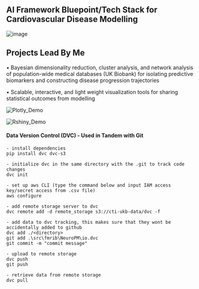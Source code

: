 ## AI Framework Bluepoint/Tech Stack for Cardiovascular Disease Modelling
![image](https://user-images.githubusercontent.com/29684281/188947616-5185127b-2c2e-40d7-a0df-9eab95b7c213.png)

## Projects Lead By Me
•	Bayesian dimensionality reduction, cluster analysis, and network analysis of population-wide medical databases (UK Biobank) for isolating predictive biomarkers and constructing disease progression trajectories

•	Scalable, interactive, and light weight visualization tools for sharing statistical outcomes from modelling

![Plotly_Demo](https://user-images.githubusercontent.com/29684281/177753046-d20de5fe-b60b-4b54-928b-d15dc5917caa.png)

![Rshiny_Demo](https://user-images.githubusercontent.com/29684281/177753060-3b01057d-e711-4a42-9106-7d2cec58ea29.png)

#### Data Version Control (DVC) - Used in Tandem with Git
```
- install dependencies
pip install dvc dvc-s3

- initialize dvc in the same directory with the .git to track code changes
dvc init

- set up aws CLI (type the command below and input IAM access key/secret access from .csv file)
aws configure

- add remote storage server to dvc
dvc remote add -d remote_storage s3://cti-ukb-data/dvc -f

- add data to dvc tracking, this makes sure that they wont be accidentally added to github
dvc add ./<directory>
git add .\src\fmrib\NeuroPM\io.dvc
git commit -m "commit message"

- upload to remote storage
dvc push
git push

- retrieve data from remote storage
dvc pull
```
